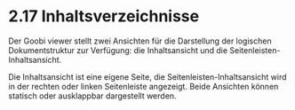 # 2.17 Inhaltsverzeichnisse

Der Goobi viewer stellt zwei Ansichten für die Darstellung der logischen Dokumentstruktur zur Verfügung: die Inhaltsansicht und die Seitenleisten-Inhaltsansicht. 

Die Inhaltsansicht ist eine eigene Seite, die Seitenleisten-Inhaltsansicht wird in der rechten oder linken Seitenleiste angezeigt. Beide Ansichten können statisch oder ausklappbar dargestellt werden.

